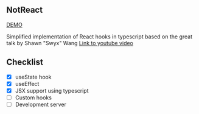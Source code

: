 ## NotReact
[DEMO](https://riadhdev-notreact.netlify.app/)

Simplified implementation of React hooks in typescript based on the great talk by Shawn "Swyx" Wang [Link to youtube video](https://www.youtube.com/watch?v=KJP1E-Y-xyo)

## Checklist

- [x] useState hook
- [x] useEffect
- [x] JSX support using typescript
- [ ] Custom hooks
- [ ] Development server

